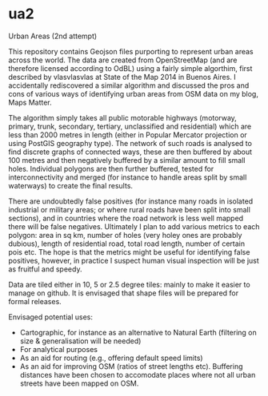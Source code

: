 # ua2
Urban Areas (2nd attempt)

This repository contains Geojson files purporting to represent urban areas across the world. The data are created from OpenStreetMap (and are therefore licensed according to OdBL) using a fairly simple algorthim, first described by vlasvlasvlas at State of the Map 2014 in Buenos Aires. I accidentally rediscovered a similar algorithm and discussed the pros and cons of various ways of identifying urban areas from OSM data on my blog, Maps Matter.

The algorithm simply takes all public motorable highways (motorway, primary, trunk, secondary, tertiary, unclassified and residential) which are less than 2000 metres in length (either in Popular Mercator projection or using PostGIS geography type). The network of such roads is analysed to find discrete graphs of connected ways, these are then buffered by about 100 metres and then negatively buffered by a similar amount to fill small holes. Individual polygons are then further buffered, tested for interconnectivity and merged (for instance to handle areas split by small waterways) to create the final results.

There are undoubtedly false positives (for instance many roads in isolated industrial or military areas; or where rural roads have been split into small sections), and in countries where the road network is less well mapped there will be false negatives. Ultimately I plan to add various metrics to each polygon: area in sq km, number of holes (very holey ones are probably dubious), length of residential road, total road length, number of certain pois etc. The hope is that the metrics might be useful for identifying false positives, however, in practice I suspect human visual inspection will be just as fruitful and speedy.

Data are tiled either in 10, 5 or 2.5 degree tiles: mainly to make it easier to manage on github. It is envisaged that shape files will be prepared for formal releases.

Envisaged potential uses:

* Cartographic, for instance as an alternative to Natural Earth (filtering on size & generalisation will be needed)
* For analytical purposes
* As an aid for routing (e.g., offering default speed limits)
* As an aid for improving OSM (ratios of street lengths etc). Buffering distances have been chosen to accomodate places where not all urban streets have been mapped on OSM.
